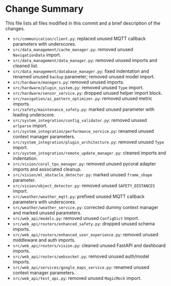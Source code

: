 # Change Summary

This file lists all files modified in this commit and a brief description of the changes.

- `src/communication/client.py`: replaced unused MQTT callback parameters with underscores.
- `src/data_management/cache_manager.py`: removed unused `NavigationData` import.
- `src/data_management/data_manager.py`: removed unused imports and cleaned list.
- `src/data_management/database_manager.py`: fixed indentation and renamed unused `backup` parameter; removed unused model import.
- `src/hardware/managers.py`: removed unused imports.
- `src/hardware/plugin_system.py`: removed unused `Type` import.
- `src/hardware/sensor_service.py`: dropped unused helper import block.
- `src/navigation/ai_pattern_optimizer.py`: removed unused metric imports.
- `src/safety/maintenance_safety.py`: marked unused parameter with leading underscore.
- `src/system_integration/config_validator.py`: removed unused `urlparse` import.
- `src/system_integration/performance_service.py`: renamed unused context manager parameters.
- `src/system_integration/plugin_architecture.py`: removed unused `Type` import.
- `src/system_integration/remote_update_manager.py`: cleaned imports and indentation.
- `src/vision/coral_tpu_manager.py`: removed unused pycoral adapter imports and associated cleanup.
- `src/vision/ml_obstacle_detector.py`: marked unused `frame_shape` parameter.
- `src/vision/object_detector.py`: removed unused `SAFETY_DISTANCES` import.
- `src/weather/weather_mqtt.py`: prefixed unused MQTT callback parameters with underscores.
- `src/weather/weather_service.py`: corrected dummy context manager and marked unused parameters.
- `src/web_api/models.py`: removed unused `ConfigDict` import.
- `src/web_api/routers/enhanced_safety.py`: dropped unused schema imports.
- `src/web_api/routers/enhanced_user_experience.py`: removed unused middleware and auth imports.
- `src/web_api/routers/vision.py`: cleaned unused FastAPI and dashboard imports.
- `src/web_api/routers/websocket.py`: removed unused auth/model imports.
- `src/web_api/services/google_maps_service.py`: renamed unused context manager parameters.
- `src/web_api/test_api.py`: removed unused `MagicMock` import.
